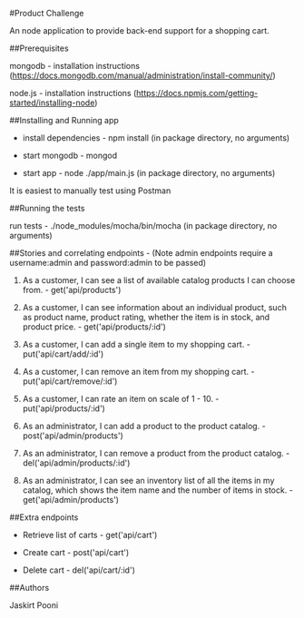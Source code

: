 #Product Challenge

An node application to provide back-end support for a shopping cart.


##Prerequisites

mongodb - installation instructions (https://docs.mongodb.com/manual/administration/install-community/)

node.js - installation instructions (https://docs.npmjs.com/getting-started/installing-node)


##Installing and Running app 

* install dependencies - npm install (in package directory, no arguments)

* start mongodb - mongod

* start app - node ./app/main.js (in package directory, no arguments)

It is easiest to manually test using Postman


##Running the tests

run tests - ./node_modules/mocha/bin/mocha (in package directory, no arguments)


##Stories and correlating endpoints - (Note admin endpoints require a username:admin and password:admin to be passed)

1. As a customer, I can see a list of available catalog products I can choose from. - get('api/products')

2. As a customer, I can see information about an individual product, such as product name, product rating, whether the item is in stock, and
product price. - get('api/products/:id')

3. As a customer, I can add a single item to my shopping cart. - put('api/cart/add/:id')

4. As a customer, I can remove an item from my shopping cart. - put('api/cart/remove/:id')

5. As a customer, I can rate an item on scale of 1 - 10. - put('api/products/:id')

6. As an administrator, I can add a product to the product catalog. - post('api/admin/products')

7. As an administrator, I can remove a product from the product catalog. - del('api/admin/products/:id')

8. As an administrator, I can see an inventory list of all the items in my catalog, which shows the item name and the number of items in
stock. - get('api/admin/products')


##Extra endpoints

* Retrieve list of carts - get('api/cart')

* Create cart - post('api/cart')

* Delete cart - del('api/cart/:id')


##Authors

Jaskirt Pooni
